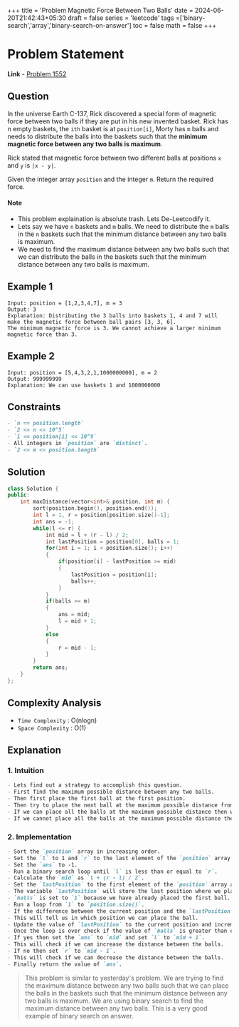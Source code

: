 +++
title = 'Problem Magnetic Force Between Two Balls'
date = 2024-06-20T21:42:43+05:30
draft = false
series = 'leetcode'
tags =['binary-search','array','binary-search-on-answer']
toc = false
math = false
+++

# Problem Statement

**Link** - [Problem 1552](https://leetcode.com/problems/magnetic-force-between-two-balls/description/)

## Question

In the universe Earth C-137, Rick discovered a special form of magnetic force between two balls if they are put in his new invented basket. Rick has n empty baskets, the `ith` basket is at `position[i]`, Morty has `m` balls and needs to distribute the balls into the baskets such that the **minimum magnetic force between any two balls is maximum**.

Rick stated that magnetic force between two different balls at positions `x` and `y` is `|x - y|`.

Given the integer array `position` and the integer `m`. Return the required force.

#### Note

- This problem explaination is absolute trash. Lets De-Leetcodify it.
- Lets say we have `n` baskets and `m` balls. We need to distribute the `m` balls in the `n` baskets such that the minimum distance between any two balls is maximum.
- We need to find the maximum distance between any two balls such that we can distribute the balls in the baskets such that the minimum distance between any two balls is maximum.

## Example 1

```text
Input: position = [1,2,3,4,7], m = 3
Output: 3
Explanation: Distributing the 3 balls into baskets 1, 4 and 7 will make the magnetic force between ball pairs [3, 3, 6].
The minimum magnetic force is 3. We cannot achieve a larger minimum magnetic force than 3.
```

## Example 2

```text
Input: position = [5,4,3,2,1,1000000000], m = 2
Output: 999999999
Explanation: We can use baskets 1 and 1000000000
```

## Constraints

```markdown
- `n == position.length`
- `2 <= n <= 10^5`
- `1 <= position[i] <= 10^9`
- All integers in `position` are `distinct`.
- `2 <= m <= position.length`
```

## Solution

```cpp
class Solution {
public:
    int maxDistance(vector<int>& position, int m) {
        sort(position.begin(), position.end());
        int l = 1, r = position[position.size()-1];
        int ans = -1;
        while(l <= r) {
            int mid = l + (r - l) / 2;
            int lastPosition = position[0], balls = 1;
            for(int i = 1; i < position.size(); i++)
            {
                if(position[i] - lastPosition >= mid)
                {
                    lastPosition = position[i];
                    balls++;
                }
            }
            if(balls >= m)
            {
                ans = mid;
                l = mid + 1;
            }
            else
            {
                r = mid - 1;
            }
        }
        return ans;
    }
};
```

## Complexity Analysis

- `Time Complexity` : O(nlogn)
- `Space Complexity` : O(1)

## Explanation

### 1. Intuition

```markdown
- Lets find out a strategy to accomplish this question.
- First find the maximum possible distance between any two balls.
- Then first place the first ball at the first position.
- Then try to place the next ball at the maximum possible distance from the first ball.
- If we can place all the balls at the maximum possible distance then we can say that the maximum possible distance is the answer.
- If we cannot place all the balls at the maximum possible distance then we need to reduce the maximum possible distance and try again.
```

### 2. Implementation

```markdown
- Sort the `position` array in increasing order.
- Set the `l` to 1 and `r` to the last element of the `position` array.
- Set the `ans` to -1.
- Run a binary search loop until `l` is less than or equal to `r`.
- Calculate the `mid` as `l + (r - l) / 2`.
- Set the `lastPosition` to the first element of the `position` array and `balls` to 1.
- The variable `lastPosition` will store the last position where we placed the ball.
- `balls` is set to `1` because we have already placed the first ball.
- Run a loop from `1` to `position.size()`.
- If the difference between the current position and the `lastPosition` is greater than or equal to `mid` then we can place the ball at the current position.
- This will tell us in which position we can place the ball.
- Update the value of `lastPosition` to the current position and increment the value of `balls`.
- Once the loop is over check if the value of `balls` is greater than or equal to `m`.
- If yes then set the `ans` to `mid` and set `l` to `mid + 1`.
- This will check if we can increase the distance between the balls.
- If no then set `r` to `mid - 1`.
- This will check if we can decrease the distance between the balls.
- Finally return the value of `ans`.
```

> This problem is similar to yesterday's problem. We are trying to find the maximum distance between any two balls such that we can place the balls in the baskets such that the minimum distance between any two balls is maximum. We are using binary search to find the maximum distance between any two balls. This is a very good example of binary search on answer.
